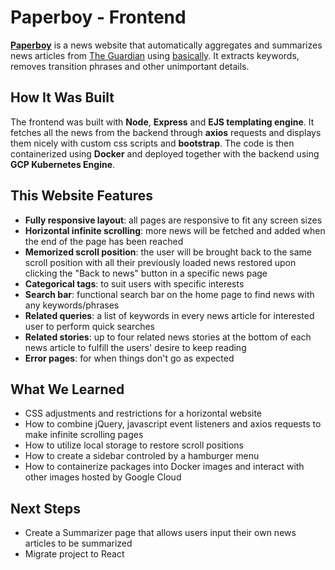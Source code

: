# Paperboy - Frontend

[**Paperboy**](https://paperboynews.ca) is a news website that automatically aggregates and summarizes news articles from [The Guardian](https://www.theguardian.com) using [basically](https://github.com/algao1/basically). It extracts keywords, removes transition phrases and other unimportant details.

## How It Was Built

The frontend was built with **Node**, **Express** and **EJS templating engine**. It fetches all the news from the backend through **axios** requests and displays them nicely with custom css scripts and **bootstrap**. The code is then containerized using **Docker** and deployed together with the backend using **GCP Kubernetes Engine**.

## This Website Features 

* **Fully responsive layout**: all pages are responsive to fit any screen sizes
* **Horizontal infinite scrolling**: more news will be fetched and added when the end of the page has been reached
* **Memorized scroll position**: the user will be brought back to the same scroll position with all their previously loaded news restored upon clicking the "Back to <category> news" button in a specific news page
* **Categorical tags**: to suit users with specific interests
* **Search bar**: functional search bar on the home page to find news with any keywords/phrases 
* **Related queries**: a list of keywords in every news article for interested user to perform quick searches
* **Related stories**: up to four related news stories at the bottom of each news article to fulfill the users' desire to keep reading
* **Error pages**: for when things don't go as expected

## What We Learned

* CSS adjustments and restrictions for a horizontal website
* How to combine jQuery, javascript event listeners and axios requests to make infinite scrolling pages
* How to utilize local storage to restore scroll positions
* How to create a sidebar controled by a hamburger menu
* How to containerize packages into Docker images and interact with other images hosted by Google Cloud

## Next Steps

* Create a Summarizer page that allows users input their own news articles to be summarized
* Migrate project to React
  
